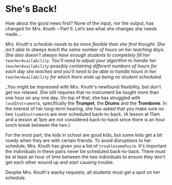 # She's Back!

How about the good news first? None of the input, nor the output, has changed for Mrs. Knuth – Part II. Let’s see what she changes she needs made…

_Mrs. Knuth's schedule needs to be more flexible than she first thought. She isn't able to always teach the same number of hours on her teaching days. She also doesn't always have enough students to completely fill her `teacherAvailability`. You'll need to adjust your algorithm to handle her `teacherAvailability` possibly containing different numbers of hours for each day she teaches and you'll need to be able to handle hours in her `teacherAvailability` for which there ends up being no student scheduled._

_You might be impressed with Mrs. Knuth's newfound flexibility, but don't get too relaxed. She still requires that no instrument be taught more than one hour on any one day. On top of that, she has struggled with `loudInstrument`s, specifically the __Trumpet__, the __Drums__ and the __Trombone__. In the interest of her long-term hearing, she has asked that you make sure no two `loudInstrument`s are ever scheduled back-to-back. (A lesson at 11am and a lesson at 1pm are not considered back-to-back since there is an hour lunch break between the two.)

For the most part, the kids in school are good kids, but some kids get a bit rowdy when they are with certain friends. To avoid disruptions to her schedule, Mrs. Knuth has given you a list of `troublesomePair`s. It's important the individuals in these pairs never be scheduled back-to-back. There must be at least an hour of time between the two individuals to ensure they don't get each other wound up and start causing trouble.

Despite Mrs. Knuth's wacky requests, all students must get a spot on her schedule.

